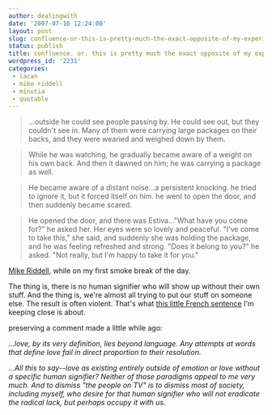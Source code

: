```yaml
---
author: dealingwith
date: '2007-07-16 12:24:00'
layout: post
slug: confluence-or-this-is-pretty-much-the-exact-opposite-of-my-experience
status: publish
title: confluence. or. this is pretty much the exact opposite of my experience.
wordpress_id: '2231'
categories:
 - lacan
 - mike riddell
 - minutia
 - quotable
---
```


> ...outside he could see people passing by. He could see out, but they couldn't see in. Many of them were carrying large packages on their backs, and they were wearied and weighed down by them.

> While he was watching, he gradually became aware of a weight on his own back. And then it dawned on him; he was carrying a package as well.

> He became aware of a distant noise...a persistent knocking. he tried to ignore it, but it forced itself on him. he went to open the door, and then suddenly became scared.

> He opened the door, and there was Estiva..."What have you come for?" he asked her. Her eyes were so lovely and peaceful. "I've come to take this," she said, and suddenly she was holding the package, and he was feeling refreshed and strong. "Does it belong to you?" he asked. "Not really, but I'm happy to take it for you."

[Mike Riddell][1], while on my first smoke break of the day.

The thing is, there is no human signifier who will show up without their own
stuff. And the thing is, we're almost all trying to put our stuff on someone
else. The result is often violent. That's what [this little French
sentence][2] I'm keeping close is about.

preserving a comment made a little while ago:

_...love, by its very definition, lies beyond language. Any attempts at words
that define love fail in direct proportion to their resolution._

_...All this to say--love as existing entirely outside of emotion or love
without a specific human signifier? Neither of those paradigms appeal to me
very much. And to dismiss "the people on TV" is to dismiss most of society,
including myself, who desire for that human signifier who will not eradicate
the radical lack, but perhaps occupy it with us._

   [1]: http://www.amazon.com/Alt-Spirit-Metro-M3-Mike-Riddell/dp/074593711X/ref=sr_1_1/002-4601971-5548037?ie=UTF8&s=books&qid=1184605445&sr=8-1

   [2]: {{site.baseurl}}/2007/07/15/found-it/

